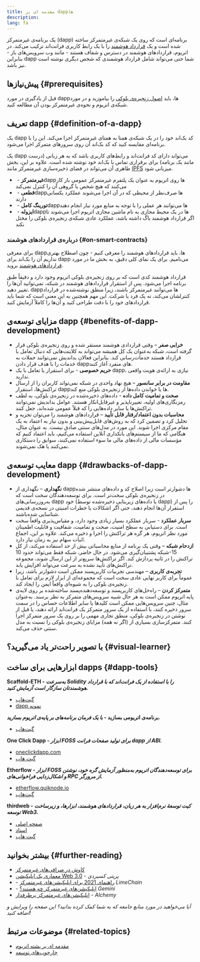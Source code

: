 ```yaml
---
title: مقدمه ای بر dappها
description:
lang: fa
---
```


یک برنامه‌ی غیرمتمرکز (dapp) برنامه‌ای است که روی یک شبکه‌ی غیرمتمرکز ساخته شده است و یک [قرارداد هوشمند](/developers/docs/smart-contracts/) را با یک رابط کاربری فرانت‌اند ترکیب می‌کند. در اتریوم، قراردادهای هوشمند در دسترس و شفاف هستند - مانند وب سرویس‌های باز - بنابراین dapp شما حتی می‌تواند شامل قرارداد هوشمندی که شخص دیگری نوشته است نیز باشد.

## پیش‌نیازها {#prerequisites}

قبل از یادگیری در مورد dappها، باید [اصول زنجیره‌ی بلوکی](/developers/docs/intro-to-ethereum/) را بیاموزید و در مورد شبکه‌ی اتریوم و نحوه‌ی غیرمتمرکز بودن آن مطالعه کنید.

## تعریف dapp {#definition-of-a-dapp}

یک dapp کد بک‌اند خود را در یک شبکه‌ی همتا به همتای غیرمتمرکز اجرا می‌کند. این را با برنامه‌ای مقایسه کنید که کد بک‌اند آن روی سرورهای متمرکز اجرا می‌شود.

یک dapp می‌تواند دارای کد فرانت‌اند و رابط‌های کاربری باشد که به هر زبانی (درست مانند یک برنامه) برای برقراری تماس با بک‌اند خود نوشته شده است. علاوه بر این، بخش ظاهری آن می‌تواند در فضای ذخیره‌سازی غیرمتمرکز مانند [IPFS](https://ipfs.io/) میزبانی شود.

- **غیرمتمرکز** - ‏dappها روی اتریوم به عنوان یک پلتفرم غیرمتمرکز عمومی باز کار می‌کنند که هیچ شخص یا گروهی آن را کنترل نمی‌کند
- **قطعی** - ‏dappها صرف‌نظر از محیطی که در آن اجرا می‌شوند عملکرد یکسانی دارند
- **تورینگ کامل** - ‏dappها می‌توانند هر عملی را با توجه به منابع مورد نیاز انجام دهند
- **ایزوله** - ‏dappها در یک محیط مجازی به نام ماشین مجازی اتریوم اجرا می‌شوند تا اگر قرارداد هوشمند باگ داشته باشد، عملکرد عادی شبکه‌ی زنجیره‌ی بلوکی را مختل نکند

### درباره‌ی قراردادهای هوشمند {#on-smart-contracts}

برای معرفی dapp‌ها، باید قراردادهای هوشمند را معرفی کنیم - چون اصطلاح بهتری نداریم آن را بک‌اند برای dapp می‌نامیم. برای یک نمای کلی دقیق، به بخش ما در مورد [قراردادهای هوشمند](/developers/docs/smart-contracts/) بروید.

قرارداد هوشمند کدی است که بر روی زنجیره‌ی بلوکی اتریوم وجود دارد و دقیقاً طبق برنامه اجرا می‌شود. پس از استقرار قراردادهای هوشمند در شبکه، نمی‌توانید آن‌ها را تغییر دهید. dappها می‌توانند غیرمتمرکز باشند، زیرا منطق نوشته‌شده در قرارداد کنترلشان می‌کند، نه یک فرد یا شرکت. این مهم همچنین به این معنی است که شما باید قراردادهای خود را با دقت طراحی کنید و آن‌ها را کاملاً آزمایش کنید.

## مزایای توسعه‌ی dapp {#benefits-of-dapp-development}

- **خرابی صفر** – وقتی قراردادی هوشمند مستقر شده و روی زنجیره‌ی بلوکی قرار گرفته است، شبکه به‌عنوان یک کل همیشه می‌تواند به کلاینت‌هایی که دنبال تعامل با قرارداد هستند خدمات‌رسانی کند. بنابراین فعالان بداندیش نمی‌توانند حملات به خدمات را با هدف قرار دادن dappهای منفرد آغاز کنند.
- **حریم خصوصی** - برای استقرار یا تعامل با یک dapp، نیازی به ارائه‌ی هویت واقعی ندارید.
- **مقاومت در برابر سانسور** – هیچ نهاد واحدی در شبکه نمی‌تواند کاربران را از ارسال تراکنش‌ها، استقرار dapp‌ها یا خواندن داده‌ها از زنجیره‌ی بلوکی منع کند.
- **صحت و تمامیت کامل داده** - داده‌های ذخیره‌شده در زنجیره‌ی بلوکی، به لطف رمزنگاری‌های اولیه، تغییرناپذیر و غیرقابل‌انکار هستند. عوامل بداندیش نمی‌توانند تراکنش‌ها یا سایر داده‌هایی را که قبلاً عمومی شده‌اند، جعل کنند.
- **محاسبات بدون اعتماد/رفتار قابل تأیید** – قراردادهای هوشمند را می‌توان تجزیه و تحلیل کرد و تضمین کرد که به روش‌های قابل‌پیش‌بینی و بدون نیاز به اعتماد به یک مقام مرکزی اجرا شوند. این مورد در مدل‌های سنتی صادق نیست. به عنوان مثال، هنگامی که ما از سیستم‌های بانکداری آنلاین استفاده می‌کنیم، باید اعتماد کنیم که مؤسسات مالی از داده‌های مالی ما سوء استفاده نمی‌کنند، سوابق را دستکاری نمی‌کنند یا هک نمی‌شوند.

## معایب توسعه‌ی dapp {#drawbacks-of-dapp-development}

- **نگهداری** – نگهداری از dappها دشوارتر است زیرا اصلاح کد و داده‌های منتشر شده در زنجیره‌ی بلوکی سخت‌تر است. برای توسعه‌دهندگان سخت است که به‌روزرسانی‌های dapp خود (یا داده‌های زیربنایی ذخیره‌شده توسط dapp) را پس از استقرار آن‌ها انجام دهند، حتی اگر اشکالات یا خطرات امنیتی در نسخه‌ی قدیمی شناسایی شده‌باشند.
- **سربار عملکرد** - سربار عملکرد بسیار زیادی وجود دارد، و مقیاس‌پذیری واقعاً سخت است. برای دستیابی به سطح امنیت، صحت و تمامیت، شفافیت و قابلیت اطمینان مورد نظر اتریوم، هر گره هر تراکنش را اجرا و ذخیره می‌کند. علاوه بر این، اجماع اثبات سهام نیز به زمان نیاز دارد.
- **ازدحام شبکه** – وقتی یک برنامه از منابع محاسباتی بیش از حد استفاده می‌کند، از کل شبکه پشتیبان‌گیری می‌شود. در حال حاضر، شبکه فقط می‌تواند حدود ‏10‎-15 تراکنش را در ثانیه پردازش کند. اگر تراکنش‌ها سریع‌تر از این ارسال شوند، مجموعه تراکنش‌های تأیید نشده به سرعت می‌تواند افزایش یابد.
- **تجربه‌ی کاربری** – مهندسی تجربیات کاربرپسند ممکن است دشوارتر باشد، زیرا عموماً برای کاربر نهایی عادی سخت است که مجموعه‌ای از ابزار لازم برای تعامل با زنجیره‌ی بلوکی را به شیوه‌ای واقعاً ایمن را ایجاد کند.
- **متمرکز کردن** – راه‌حل‌های کاربرپسند و توسعه‌دهنده‌پسند ساخته‌شده بر روی لایه‌ی پایه اتریوم ممکن است به هر حال شبیه سرویس‌های متمرکز به نظر برسند. به‌عنوان مثال، چنین سرویس‌هایی ممکن است کلیدها یا سایر اطلاعات حساس را در سمت سرور ذخیره کنند، با استفاده از یک سرور متمرکز یک فرانت‌اند ارائه دهند، یا قبل از نوشتن در زنجیره‌ی بلوکی، منطق تجاری مهمی را بر روی یک سرور متمرکز اجرا کنند. متمرکزسازی بسیاری از (اگر نه همه) مزایای زنجیره‌ی بلوکی را نسبت به مدل سنتی حذف می‌کند.

## با تصویر راحت‌تر یاد می‌گیرید؟ {#visual-learner}

<YouTube id="F50OrwV6Uk8" />

## ابزارهایی برای ساخت dapps {#dapp-tools}

**Scaffold-ETH _- به‌سرعت Solidity را با استفاده از یک فرانت‌اند که با قرارداد هوشمندتان سازگار است آزمایش کنید._**

- [گیت‌هاب](https://github.com/austintgriffith/scaffold-eth)
- [dapp نمونه](https://punkwallet.io/)

**برنامه‌ی اتریومی بسازید _- با یک فرمان برنامه‌های بر پایه‌ی اتریوم بسازید._**

- [گیت‌هاب](https://github.com/paulrberg/create-eth-app)

**One Click Dapp _- ابزار FOSS برای تولید صفحات فرانت dapp از
ABI._**

- [oneclickdapp.com](https://oneclickdapp.com)
- [گیت هاب](https://github.com/oneclickdapp/oneclickdapp-v1)

**Etherflow _- ابزار FOSS برای توسعه‌دهندگان اتریوم به‌منظور آزمایش گره خود، نوشتن و اشکال‌زدایی فراخوانی‌های RPC از مرورگر._**

- [etherflow.quiknode.io](https://etherflow.quiknode.io/)
- [گیت‌هاب](https://github.com/abunsen/etherflow)

**thirdweb _- کیت توسعهٔ نرم‌افزار به هر زبان، قراردادهای هوشمند، ابزارها، و زیرساخت توسعه Web3._**

- [صفحه اصلی](https://thirdweb.com/)
- [اسناد](https://portal.thirdweb.com/)
- [گیت هاب](https://github.com/thirdweb-dev/)



## بیشتر بخوانید {#further-reading}

- [کاوش در صرافی‌های غیرمتمرکز](/dapps)
- [معماری یک اپلیکیشن Web 3.0](https://www.preethikasireddy.com/post/the-architecture-of-a-web-3-0-application) - _پریتی کسیردی_
- [راهنمای 2021 برای اپلیکیشن‌های غیرمتمرکز](https://limechain.tech/blog/what-are-dapps-the-2021-guide/) -‏ _LimeChain_
- [اپلیکیشن‌های غیرمتمرکز چه هستند؟](https://www.gemini.com/cryptopedia/decentralized-applications-defi-dapps) -‏ _Gemini_
- [اپلیکیشن‌های غیرمتمرکز پرطرفدار](https://www.alchemy.com/dapps) - _Alchemy_

_آیا می‌خواهید در مورد منابع جامعه که به شما کمک کرده بدانید؟ این صفحه را ویرایش و اضافه کنید!_



## موضوعات مرتبط {#related-topics}

- [مقدمه ای بر پشته اتریوم](/developers/docs/ethereum-stack/)
- [چارچوب‌های توسعه](/developers/docs/frameworks/)
